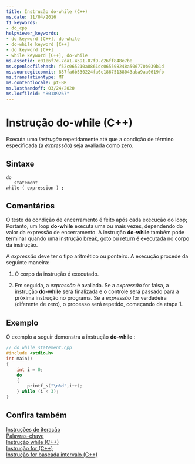 ```yaml
---
title: Instrução do-while (C++)
ms.date: 11/04/2016
f1_keywords:
- do_cpp
helpviewer_keywords:
- do keyword [C++], do-while
- do-while keyword [C++]
- do keyword [C++]
- while keyword [C++], do-while
ms.assetid: e01e6f7c-7da1-4591-87f9-c26ff848e7b0
ms.openlocfilehash: f52c065210a8861dc065508248a506770b039b1d
ms.sourcegitcommit: 857fa6b530224fa6c18675138043aba9aa0619fb
ms.translationtype: MT
ms.contentlocale: pt-BR
ms.lasthandoff: 03/24/2020
ms.locfileid: "80189267"
---
```

# <a name="do-while-statement-c"></a>Instrução do-while (C++)

Executa uma *instrução* repetidamente até que a condição de término especificada (a *expressão*) seja avaliada como zero.

## <a name="syntax"></a>Sintaxe

```
do
   statement
while ( expression ) ;
```

## <a name="remarks"></a>Comentários

O teste da condição de encerramento é feito após cada execução do loop; Portanto, um loop **do-while** executa uma ou mais vezes, dependendo do valor da expressão de encerramento. A instrução **do-while** também pode terminar quando uma instrução [break](../cpp/break-statement-cpp.md), [goto](../cpp/goto-statement-cpp.md) ou [return](../cpp/return-statement-cpp.md) é executada no corpo da instrução.

A *expressão* deve ter o tipo aritmético ou ponteiro. A execução procede da seguinte maneira:

1. O corpo da instrução é executado.

1. Em seguida, a *expressão* é avaliada. Se a *expressão* for falsa, a instrução **do-while** será finalizada e o controle será passado para a próxima instrução no programa. Se a *expressão* for verdadeira (diferente de zero), o processo será repetido, começando da etapa 1.

## <a name="example"></a>Exemplo

O exemplo a seguir demonstra a instrução **do-while** :

```cpp
// do_while_statement.cpp
#include <stdio.h>
int main()
{
    int i = 0;
    do
    {
        printf_s("\n%d",i++);
    } while (i < 3);
}
```

## <a name="see-also"></a>Confira também

[Instruções de iteração](../cpp/iteration-statements-cpp.md)<br/>
[Palavras-chave](../cpp/keywords-cpp.md)<br/>
[Instrução while (C++)](../cpp/while-statement-cpp.md)<br/>
[Instrução for (C++)](../cpp/for-statement-cpp.md)<br/>
[Instrução for baseada intervalo (C++)](../cpp/range-based-for-statement-cpp.md)
